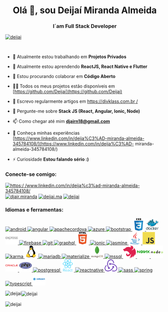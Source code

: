 <h1 align="center">Olá 👋, sou Deijaí Miranda Almeida</h1>
<h3 align="center">I´am Full Stack Developer</h3>

<p align="left"> <a href="https://github.com/ryo-ma/github-profile-trophy"><img
            src="https://github-profile-trophy.vercel.app/?username=deijai" alt="deijai" /></a> </p>

<p align="left"> <a href="https://twitter.com/" target="blank"><img
            src="https://img.shields. io/twitter/follow/?logo=twitter&style=for-the-badge" alt="" /></a> </p>

- 🔭 Atualmente estou trabalhando em **Projetos Privados**

- 🌱 Atualmente estou aprendendo **ReactJS, React Native e Flutter**

- 👯 Estou procurando colaborar em **Código Aberto**

- 👨‍💻 Todos os meus projetos estão disponíveis em [https://github.com/Deijai](https://github.com/Deijai)

- 📝 Escrevo regularmente artigos em [https://divklass.com.br /](https://divklass.com.br/)

- 💬 Pergunte-me sobre **Stack JS (React, Angular, Ionic, Node)**

- 📫 Como chegar até mim **djairn18@gmail.com**

- 📄 Conheça minhas experiências
[https://www.linkedin.com/in/deija%C3%AD-miranda-almeida-345784108/](https://www.linkedin.com/in/deija%C3%AD-
miranda-almeida-345784108/)

- ⚡ Curiosidade **Estou falando sério :)**

<h3 align="left">Conecte-se comigo:</h3>
<p align="left">
    <a href="https://linkedin.com/in/https://www.linkedin.com/in/deija%c3%ad-miranda-almeida-345784108/"
        target="blank"><img align="center"
            src="https://raw.githubusercontent.com/rahuldkjain/github-profile-readme-generator/master/src/images/icons/Social/linked-in-alt.svg"
            alt="https:/ /www.linkedin.com/in/deija%c3%ad-miranda-almeida-345784108/" height="30" width="40" /></a>
    <a href="https://www.facebook.com/djair.miranda" target="blank"><img align="center"
            src="https://raw.githubusercontent.com/rahuldkjain/github-profile-readme-generator/master/src/images/icons/Social/facebook.svg"
            alt="djair.miranda" height="30" width="40" /></a>
    <a href="https://instagram.com/deijai.ma" target="blank"><img align="center"
            src="https://raw.githubusercontent.com/rahuldkjain/github-profile-readme-generator/master/src/images/icons/Social/instagram.svg"
            alt="deijai.ma" height="30" width="40" /></a>
    <a href="https://discord.gg/deijai#0735" target="blank"><img align="center"
            src="https://raw.githubusercontent.com/rahuldkjain/github-profile-readme-generator/master/src/images/icons/Social/discord.svg"
            alt="deijai" height="30" width="40" /></a>
</p>

<h3 align="left">Idiomas e ferramentas:</h3>
<p align="left">
    <a href="https://developer.android.com" target="_blank" rel="noreferrer">
        <img src="https://raw.githubusercontent.com/devicons /devicon/master/icons/android/android-original-wordmark.svg"
            alt="android" width="40" height="40" />
    </a>
    <a href="https://angular.io " target="_blank" rel="noreferrer">
        <img src="https://angular.io/assets/images/logos/angular/angular.svg" alt="angular" width="40" height=" 40" />
    </a>
    <a href="https://cordova.apache.org/" target="_blank" rel="noreferrer">
        <img src="https://www.vectorlogo.zone/logos/apache_cordova/apache_cordova-icon.svg" alt="apachecordova"
            width="40" height="40" /> </a> <a href="https://azure.microsoft.com/en- in/" target="_blank"
        rel="noreferrer"> <img src="https://www.vectorlogo.zone/logos/microsoft_azure/microsoft_azure-icon.svg"
            alt="azure" width="40" altura="40" /> </a> <a href="https://getbootstrap.com" target="_blank"
        rel="noreferrer"> <img
            src="https://raw.githubusercontent.com/devicons /devicon/master/icons/bootstrap/bootstrap-plain-wordmark.svg"
            alt="bootstrap" width="40" height="40" /> </a> <a href="https://www.w3schools.com/css/" target="_blank"
        rel="noreferrer"> <img
            src="https://raw.githubusercontent.com/devicons/devicon/master/icons/css3/css3-original-wordmark.svg"
            alt="css3" width="40" height="40" /> </a> <a href="https://www.docker.com/" target="_blank"
        rel="noreferrer"> <img
            src="https://raw.githubusercontent.com/devicons/devicon/master/icons/docker/docker-original-wordmark.svg"
            alt="docker" width=" 40" height="40" /> </a> <a href="https://expressjs.com" target="_blank"
        rel="noreferrer"> <img
            src="https://raw.githubusercontent.com/devicons/devicon/master/icons/express/express-original-wordmark.svg"
            alt="express" width="40" height="40" /> </a> <a href="https:// firebase.google.com/" target="_blank"
        rel="noreferrer"> <img src="https://www.vectorlogo.zone/logos/firebase/firebase-icon.svg" alt="firebase"
            width="40" height="40" /> </a> <a href="https://git-scm.com/" target="_blank" rel="noreferrer"> <img
            src="https:/www.vectorlogo.zone/logos/git-scm/git-scm-icon.svg" alt="git" width="40" height="40" /> </a> <a
        href="https:// graphql.org" target="_blank" rel="noreferrer"> <img
            src="https://www.vectorlogo.zone/logos/graphql/graphql-icon.svg" alt="graphql" width="40" height="40" />
    </a> <a href="https://www.w3.org/html/" target="_blank" rel="noreferrer"> <img
            src="https://raw.githubusercontent.com/devicons/devicon/master/icons/html5/html5-original-wordmark.svg"
            alt="html5" width="40" height="40" /> </a> <a href="https://ionicframework.com" target="_blank"
        rel="noreferrer"> <img src="https://upload.wikimedia.org/wikipedia/commons/d/d1/Ionic_Logo.svg" alt="ionic"
            width="40" height="40" /> </a> <a href="https://jasmine.github.io/" target="_blank" rel="noreferrer"> <img
            src="https://www.vectorlogo.zone/logos/jasmine/jasmine-icon.svg" alt="jasmine" width="40" height="40" />
    </a> <a href="https://www.java.com" target="_blank " rel="noreferrer"> <img
            src="https://raw.githubusercontent.com/devicons/devicon/master/icons/java/java-original.svg" alt="java"
            width="40" height="40" /> </a> <a href="https://developer.mozilla.org/en-US/docs/Web/JavaScript"
        target="_blank" rel="noreferrer"> <img
            src="https://raw.githubusercontent.com/devicons/devicon/master/icons/javascript/javascript-original.svg"
            alt="javascript" width="40" height="40" /> </a> <a href=" https://karma-runner.github.io/latest/index.html"
        target="_blank" rel="noreferrer"> <img
            src="https://raw.githubusercontent.com/detain/svg-logos/780f25886640cef088af994181646db2f6b1a3f8/svg/karma.svg"
            alt="karma" width="40" height="40" /> </a> <a href="https://www.linux.org/" target="_blank"
        rel="noreferrer"> <img
            src="https://raw.githubusercontent.com/devicons/devicon/master/icons/linux/linux-original.svg" alt="linux"
            width="40" height="40" /> </a> <a href="https://mariadb.org/" target="_blank" rel="noreferrer"> <img
            src="https://www.vectorlogo.zone/logos/mariadb/mariadb-icon.svg" alt="mariadb" width="40" height="40" />
    </a> <a href="https://materializecss.com/" target="_blank " rel="noreferrer"> <img
            src="https://raw.githubusercontent.com/prplx/svg-logos/5585531d45d294869c4eaab4d7cf2e9c167710a9/svg/materialize.svg"
            alt="materialize" width="40" height="40 " /> </a> <a href="https://www.mongodb.com/" target="_blank"
        rel="noreferrer"> <img
            src="https://raw.githubusercontent.com/devicons/devicon/master/icons/mongodb/mongodb-original-wordmark.svg"
            alt="mongodb" width="40" height="40" />
        <a href="https://www.microsoft.com/en-us/sql-server" target="_blank" rel="noreferrer"> <img
                src="https://www.svgrepo.com/show/303229/microsoft-sql-server-logo.svg" alt="mssql" width="40"
                height="40" /> </a> 
                 <a href="https://nestjs.com/" target="_blank"
            rel="noreferrer"> <img
                src="https://raw.githubusercontent.com/devicons/devicon/ master/icons/nestjs/nestjs-plain.svg"
                alt="nestjs" width="40" height="40" /> </a> <a href="https://www.nginx.com" target="_blank"
            rel="noreferrer"> <img
                src="https://raw.githubusercontent.com/devicons/devicon/master/icons/nginx/nginx-original.svg"
                alt="nginx" width="40" height="40" /> </a> <a href="https://nodejs.org" target="_blank"
            rel="noreferrer"> <img
                src="https://raw.githubusercontent.com/devicons/devicon/master/icons/nodejs/nodejs-original-wordmark.svg"
                alt="nodejs" width="40" height="40" /> </a> <a href="https: //www.oracle.com/" target="_blank"
            rel="noreferrer"> <img
                src="https://raw.githubusercontent.com/devicons/devicon/master/icons/oracle/oracle-original.svg "
                alt="oracle" width="40" height="40" /> </a> <a href="https://www.php.net" target="_blank"
            rel="noreferrer"> <img
                src="https://raw.githubusercontent.com/devicons/devicon/master/icons/php/php-original.svg" alt="php"
                width="40" height="40" /> </a><a href="https://www.postgresql.org" target="_blank" rel="noreferrer">
            <img src="https://raw.githubusercontent.com/devicons/devicon/master/icons/postgresql /postgresql-original-wordmark.svg"
                alt="postgresql" width="40" height="40" /> </a> <a href="https://reactjs.org/" target="_blank"
            rel="noreferrer"> <img
                src="https://raw.githubusercontent.com/devicons/devicon/master/icons/react/react-original-wordmark.svg"
                alt="react" width="40" height="40" /> </a> <a href="https://reactnative.dev/" target="_blank"
            rel="noreferrer"> <img src="https://reactnative.dev/img/header_logo.svg" alt="reactnative" width="40"
                height="40" /> </a> <a href="https://redux.js.org" target="_blank" rel="noreferrer"> <img
                src="https://raw.githubusercontent.com/devicons/devicon/master/icons/redux/redux-original.svg"
                alt="redux" width="40" height="40" /> </a> <a href="https://sass-lang.com" target="_blank"
            rel="noreferrer"> <img
                src="https://raw.githubusercontent. com/devicons/devicon/master/icons/sass/sass-original.svg" alt="sass"
                width="40" height="40" /> </a> <a href="https://spring. io/" target="_blank" rel="noreferrer"> <img
                src="https://www.vectorlogo.zone/logos/springio/springio-icon.svg" alt="spring" width="40"
                height="40 " /> </a> <a href="https://www.typescriptlang.org/" target="_blank" rel="noreferrer"> <img
                src="https://raw.githubusercontent.com/devicons /devicon/master/icons/typescript/typescript-original.svg"
                alt="typescript" width="40" height="40" /> </a> <a href="https://webpack.js.org " target="_blank"
            rel="noreferrer"> <img
                src="https://raw.githubusercontent.com/devicons/devicon/d00d0969292a6569d45b06d3f350f463a0107b0d/icons/webpack/webpack-original-wordmark.svg"
                alt="webpack" width="40" height="40" /> </a>
</p>

<p>
    <img align="left"
        src="https://github-readme-stats.vercel.app/api/top-langs?username=deijai&show_icons=true&locale=en&layout=compact"
        alt="deijai" />
</p>

<p> <img align="center" src="https://github-readme-stats.vercel.app/api?username=deijai&show_icons=true&locale=en"
        alt="deijai" /> </p>

<p><img align="center" src="https://github-readme-streak-stats.herokuapp.com/?user=deijai&" alt="deijai" /></p>
